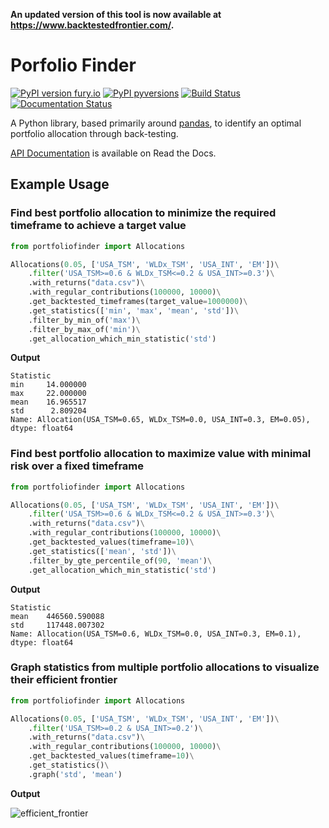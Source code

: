 **An updated version of this tool is now available at https://www.backtestedfrontier.com/.**

# Porfolio Finder

[![PyPI version fury.io](https://badge.fury.io/py/portfoliofinder.svg)](https://pypi.python.org/pypi/portfoliofinder/)
[![PyPI pyversions](https://img.shields.io/pypi/pyversions/portfoliofinder.svg)](https://pypi.python.org/pypi/portfoliofinder/)
[![Build Status](https://travis-ci.org/asteffey/portfolio-finder.svg?branch=master)](https://travis-ci.org/asteffey/portfolio-finder)
[![Documentation Status](https://readthedocs.org/projects/portfolio-finder/badge/?version=latest)](https://portfolio-finder.readthedocs.io/en/latest/?badge=latest)

A Python library, based primarily around [pandas](https://pandas.pydata.org/docs/index.html), 
to identify an optimal portfolio allocation through back-testing.

[API Documentation](https://portfolio-finder.readthedocs.io/en/latest/) is available on Read the Docs.

## Example Usage

### Find best portfolio allocation to minimize the required timeframe to achieve a target value
```python
from portfoliofinder import Allocations

Allocations(0.05, ['USA_TSM', 'WLDx_TSM', 'USA_INT', 'EM'])\
    .filter('USA_TSM>=0.6 & WLDx_TSM<=0.2 & USA_INT>=0.3')\
    .with_returns("data.csv")\
    .with_regular_contributions(100000, 10000)\
    .get_backtested_timeframes(target_value=1000000)\
    .get_statistics(['min', 'max', 'mean', 'std'])\
    .filter_by_min_of('max')\
    .filter_by_max_of('min')\
    .get_allocation_which_min_statistic('std')
```

**Output**
```text
Statistic
min     14.000000
max     22.000000
mean    16.965517
std      2.809204
Name: Allocation(USA_TSM=0.65, WLDx_TSM=0.0, USA_INT=0.3, EM=0.05), dtype: float64
```

### Find best portfolio allocation to maximize value with minimal risk over a fixed timeframe
```python
from portfoliofinder import Allocations

Allocations(0.05, ['USA_TSM', 'WLDx_TSM', 'USA_INT', 'EM'])\
    .filter('USA_TSM>=0.6 & WLDx_TSM<=0.2 & USA_INT>=0.3')\
    .with_returns("data.csv")\
    .with_regular_contributions(100000, 10000)\
    .get_backtested_values(timeframe=10)\
    .get_statistics(['mean', 'std'])\
    .filter_by_gte_percentile_of(90, 'mean')\
    .get_allocation_which_min_statistic('std')
```

**Output**
```text
Statistic
mean    446560.590088
std     117448.007302
Name: Allocation(USA_TSM=0.6, WLDx_TSM=0.0, USA_INT=0.3, EM=0.1), dtype: float64
```

### Graph statistics from multiple portfolio allocations to visualize their efficient frontier

```python
from portfoliofinder import Allocations

Allocations(0.05, ['USA_TSM', 'WLDx_TSM', 'USA_INT', 'EM'])\
    .filter('USA_TSM>=0.2 & USA_INT>=0.2')\
    .with_returns("data.csv")\
    .with_regular_contributions(100000, 10000)\
    .get_backtested_values(timeframe=10)\
    .get_statistics()\
    .graph('std', 'mean')
```

**Output**

![efficient_frontier](https://user-images.githubusercontent.com/23619800/84746213-a4484e00-af83-11ea-9ee6-da2d6330a4b9.png)

